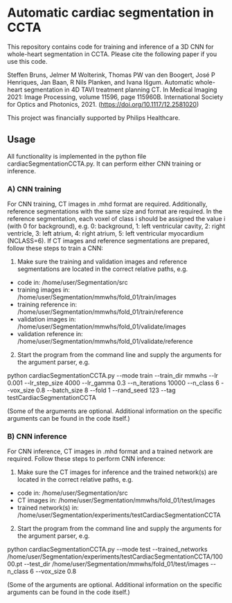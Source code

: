 # Automatic cardiac segmentation in CCTA
This repository contains code for training and inference of a 3D CNN for whole-heart segmentation in CCTA. Please cite the following paper if you use this code.

Steffen Bruns, Jelmer M Wolterink, Thomas PW van den Boogert, José P Henriques, Jan Baan, R Nils Planken, and Ivana Išgum. Automatic whole-heart segmentation in 4D TAVI treatment planning CT. In Medical Imaging 2021: Image Processing, volume 11596, page 115960B. International Society for Optics and Photonics, 2021. (https://doi.org/10.1117/12.2581020)

This project was financially supported by Philips Healthcare.

## Usage
All functionality is implemented in the python file cardiacSegmentationCCTA.py. It can perform either CNN training or inference.

### A) CNN training
For CNN training, CT images in .mhd format are required. Additionally, reference segmentations with the same size and format are required. In the reference segmentation, each voxel of class i should be assigned the value i (with 0 for background), e.g. 0: background, 1: left ventricular cavity, 2: right ventricle, 3: left atrium, 4: right atrium, 5: left ventricular myocardium (NCLASS=6). If CT images and reference segmentations are prepared, follow these steps to train a CNN:
1) Make sure the training and validation images and reference segmentations are located in the correct relative paths, e.g.
- code in: /home/user/Segmentation/src
- training images in: /home/user/Segmentation/mmwhs/fold_01/train/images
- training reference in: /home/user/Segmentation/mmwhs/fold_01/train/reference
- validation images in: /home/user/Segmentation/mmwhs/fold_01/validate/images
- validation reference in: /home/user/Segmentation/mmwhs/fold_01/validate/reference
2) Start the program from the command line and supply the arguments for the argument parser, e.g.

python cardiacSegmentationCCTA.py --mode train --train_dir mmwhs --lr 0.001 --lr_step_size 4000 --lr_gamma 0.3 --n_iterations 10000 --n_class 6 --vox_size 0.8 --batch_size 8 --fold 1 --rand_seed 123 --tag testCardiacSegmentationCCTA

(Some of the arguments are optional. Additional information on the specific arguments can be found in the code itself.)

### B) CNN inference
For CNN inference, CT images in .mhd format and a trained network are required. Follow these steps to perform CNN inference:
1) Make sure the CT images for inference and the trained network(s) are located in the correct relative paths, e.g.
- code in: /home/user/Segmentation/src
- CT images in: /home/user/Segmentation/mmwhs/fold_01/test/images
- trained network(s) in: /home/user/Segmentation/experiments/testCardiacSegmentationCCTA
2) Start the program from the command line and supply the arguments for the argument parser, e.g.

python cardiacSegmentationCCTA.py --mode test --trained_networks /home/user/Segmentation/experiments/testCardiacSegmentationCCTA/10000.pt --test_dir /home/user/Segmentation/mmwhs/fold_01/test/images --n_class 6 --vox_size 0.8

(Some of the arguments are optional. Additional information on the specific arguments can be found in the code itself.)
